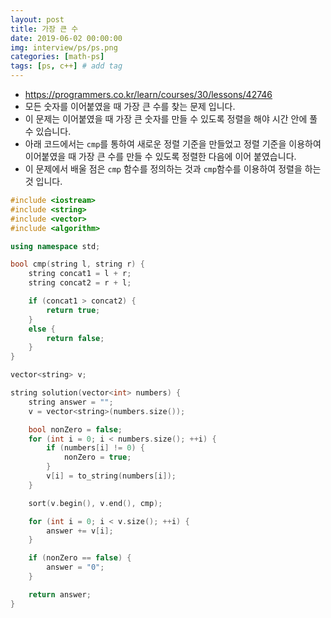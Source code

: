 ```yaml
---
layout: post
title: 가장 큰 수
date: 2019-06-02 00:00:00
img: interview/ps/ps.png
categories: [math-ps] 
tags: [ps, c++] # add tag
---
```


+ https://programmers.co.kr/learn/courses/30/lessons/42746
+ 모든 숫자를 이어붙였을 때 가장 큰 수를 찾는 문제 입니다.
+ 이 문제는 이어붙였을 때 가장 큰 숫자를 만들 수 있도록 정렬을 해야 시간 안에 풀 수 있습니다.
+ 아래 코드에서는 `cmp`를 통하여 새로운 정렬 기준을 만들었고 정렬 기준을 이용하여 이어붙였을 때 가장 큰 수를 만들 수 있도록 정렬한 다음에 이어 붙였습니다.
+ 이 문제에서 배울 점은 `cmp` 함수를 정의하는 것과 `cmp`함수를 이용하여 정렬을 하는것 입니다.

```cpp
#include <iostream>
#include <string>
#include <vector>
#include <algorithm>

using namespace std;

bool cmp(string l, string r) {
	string concat1 = l + r;
	string concat2 = r + l;

	if (concat1 > concat2) {
		return true;
	}
	else {
		return false;
	}
}

vector<string> v;

string solution(vector<int> numbers) {
	string answer = "";
	v = vector<string>(numbers.size());

	bool nonZero = false;
	for (int i = 0; i < numbers.size(); ++i) {
		if (numbers[i] != 0) {
			nonZero = true;
		}
		v[i] = to_string(numbers[i]);
	}

	sort(v.begin(), v.end(), cmp);

	for (int i = 0; i < v.size(); ++i) {
		answer += v[i];
	}

	if (nonZero == false) {
		answer = "0";
	}

	return answer;
}

```

